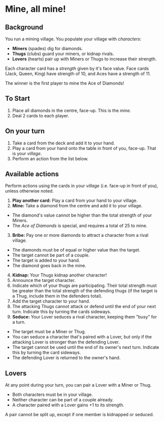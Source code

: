 # Mine, all mine!

## Background
You run a mining village. You populate your village with *characters*:
- **Miners** (spades) dig for diamonds.
- **Thugs** (clubs) guard your miners, or kidnap rivals.
- **Lovers** (hearts) pair up with Miners or Thugs to increase their strength.

Each character card has a *strength* given by it's face value. Face cards (Jack, Queen, King) have strength of 10, and Aces have a strength of 11.

The winner is the first player to mine the Ace of Diamonds!

## To Start
1. Place all diamonds in the centre, face-up. This is the *mine*.
2. Deal 2 cards to each player.

## On your turn
1. Take a card from the deck and add it to your hand.
2. Play a card from your hand onto the table in front of you, face-up. That is your *village*.
2. Perform an action from the list below.

## Available actions
Perform actions using the cards in your *village* (i.e. face-up in front of you), unless otherwise noted.

1. **Play another card:** Play a card from your hand to your village.
2. **Mine:** Take a diamond from the centre and add it to your village.
 - The diamond's value cannot be higher than the total strength of your Miners.
 - The *Ace of Diamonds* is special, and requires a total of 25 to mine.
3. **Bribe:** Pay one or more diamonds to attract a character from a rival village.
  - The diamonds must be of equal or higher value than the target.
  - The target cannot be part of a couple.
  - The target is added to your hand.
  - The diamond goes back in the mine.
4. **Kidnap:** Your Thugs kidnap another character!
  1. Announce the target character.
  2. Indicate which of your thugs are participating. Their total strength must be greater than the total strength of the defending thugs (if the target is a Thug, include them in the defenders total).
  3. Add the target character to your hand.
  4. The attacking Thugs cannot attack or defend until the end of your next turn. Indicate this by turning the cards sideways.
5. **Seduce:** Your Lover seduces a rival character, keeping them "busy" for a turn.
  - The target must be a Miner or Thug.
  - You can seduce a character that's paired with a Lover, but only if the attacking Lover is stronger than the defending Lover.
  - The target cannot be used until the end of its owner's next turn. Indicate this by turning the card sideways.
  - The defending Lover is returned to the owner's hand.

## Lovers
At any point during your turn, you can pair a Lover with a Miner or Thug.
- Both characters must be in your village.
- Neither character can be part of a couple already.
- A character paired with a Lover gains +1 to its strength.

A pair cannot be split up, except if one member is kidnapped or seduced.
